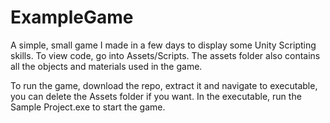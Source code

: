 # ExampleGame
A simple, small game I made in a few days to display some Unity Scripting skills.
To view code, go into Assets/Scripts. The assets folder also contains all the objects and materials used
in the game.

To run the game, download the repo, extract it and navigate to executable, you can delete the Assets folder if you want.
In the executable, run the Sample Project.exe to start the game.
